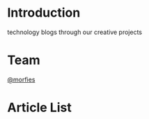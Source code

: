 # Introduction
technology blogs through our creative projects

# Team
[@morfies](https://github.com/morfies)

# Article List


